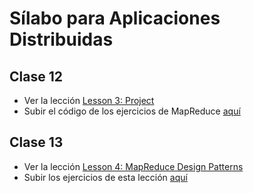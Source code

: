 # Sílabo para Aplicaciones Distribuidas

## Clase 12
* Ver la lección [Lesson 3: Project](https://classroom.udacity.com/courses/ud617/lessons/313947755/concepts/24650686840923)
* Subir el código de los ejercicios de MapReduce [aquí](https://classroom.github.com/assignment-invitations/e1ccfa27e7842039a2d6accd29364552)

## Clase 13
* Ver la lección [Lesson 4: MapReduce Design Patterns](https://classroom.udacity.com/courses/ud617/lessons/713848763/concepts/7197487560923)
* Subir los ejercicios de esta lección [aquí](https://classroom.github.com/assignment-invitations/6d32ed38e2a2323b7a38ac06c601b9ff)